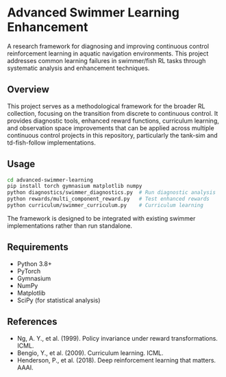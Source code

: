 # Advanced Swimmer Learning Enhancement

A research framework for diagnosing and improving continuous control reinforcement learning in aquatic navigation environments. This project addresses common learning failures in swimmer/fish RL tasks through systematic analysis and enhancement techniques.

## Overview

This project serves as a methodological framework for the broader RL collection, focusing on the transition from discrete to continuous control. It provides diagnostic tools, enhanced reward functions, curriculum learning, and observation space improvements that can be applied across multiple continuous control projects in this repository, particularly the tank-sim and td-fish-follow implementations.

## Usage

```bash
cd advanced-swimmer-learning
pip install torch gymnasium matplotlib numpy
python diagnostics/swimmer_diagnostics.py  # Run diagnostic analysis
python rewards/multi_component_reward.py   # Test enhanced rewards
python curriculum/swimmer_curriculum.py    # Curriculum learning
```

The framework is designed to be integrated with existing swimmer implementations rather than run standalone.

## Requirements

- Python 3.8+
- PyTorch
- Gymnasium
- NumPy
- Matplotlib
- SciPy (for statistical analysis)

## References

- Ng, A. Y., et al. (1999). Policy invariance under reward transformations. ICML.
- Bengio, Y., et al. (2009). Curriculum learning. ICML.
- Henderson, P., et al. (2018). Deep reinforcement learning that matters. AAAI.
